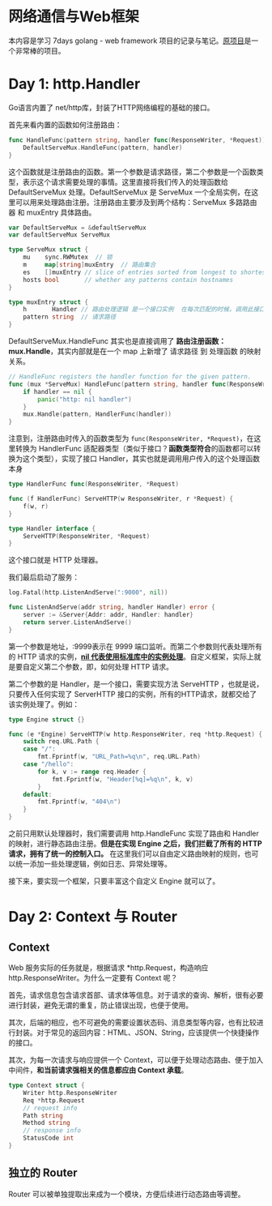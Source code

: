 # 网络通信与Web框架
本内容是学习 7days golang - web framework 项目的记录与笔记。[原项目](https://github.com/geektutu/7days-golang/tree/master/gee-web)是一个非常棒的项目。

# Day 1: http.Handler
Go语言内置了 net/http库，封装了HTTP网络编程的基础的接口。

首先来看内置的函数如何注册路由：
```go
func HandleFunc(pattern string, handler func(ResponseWriter, *Request)) {
	DefaultServeMux.HandleFunc(pattern, handler)
}
```
这个函数就是注册路由的函数。第一个参数是请求路径，第二个参数是一个函数类型，表示这个请求需要处理的事情。这里直接将我们传入的处理函数给 DefaultServeMux 处理。DefaultServeMux 是 ServeMux 一个全局实例，在这里可以用来处理路由注册。注册路由主要涉及到两个结构：ServeMux 多路路由器 和 muxEntry 具体路由。
```go
var DefaultServeMux = &defaultServeMux
var defaultServeMux ServeMux

type ServeMux struct {
    mu    sync.RWMutex  // 锁
	m     map[string]muxEntry  // 路由集合
	es    []muxEntry // slice of entries sorted from longest to shortest.
	hosts bool       // whether any patterns contain hostnames
}

type muxEntry struct {
	h       Handler // 路由处理逻辑 是一个接口实例  在每次匹配的时候，调用此接口的方法
	pattern string  // 请求路径
}
```
DefaultServeMux.HandleFunc 其实也是直接调用了 **路由注册函数：mux.Handle**，其实内部就是在一个 map 上新增了 请求路径 到 处理函数 的映射关系。
```go
// HandleFunc registers the handler function for the given pattern.
func (mux *ServeMux) HandleFunc(pattern string, handler func(ResponseWriter, *Request)) {
	if handler == nil {
		panic("http: nil handler")
	}
	mux.Handle(pattern, HandlerFunc(handler))
}
```

注意到，注册路由时传入的函数类型为 `func(ResponseWriter, *Request)`，在这里转换为 HandlerFunc 适配器类型（类似于接口？**函数类型符合**的函数都可以转换为这个类型），实现了接口 Handler，其实也就是调用用户传入的这个处理函数本身
```go
type HandlerFunc func(ResponseWriter, *Request)

func (f HandlerFunc) ServeHTTP(w ResponseWriter, r *Request) {
	f(w, r)
}

type Handler interface {
    ServeHTTP(ResponseWriter, *Request)
}
```
这个接口就是 HTTP 处理器。

我们最后启动了服务：
```go
log.Fatal(http.ListenAndServe(":9000", nil))

func ListenAndServe(addr string, handler Handler) error {
	server := &Server{Addr: addr, Handler: handler}
	return server.ListenAndServe()
}
```
第一个参数是地址，:9999表示在 9999 端口监听。而第二个参数则代表处理所有的 HTTP 请求的实例，[**nil 代表使用标准库中的实例处理**](https://github.com/golang/go/blob/8752454ece0c4516769e1260a14763cf9fe86770/src/net/http/server.go#L2881)。自定义框架，实际上就是要自定义第二个参数，即，如何处理 HTTP 请求。

第二个参数的是 Handler，是一个接口，需要实现方法 ServeHTTP ，也就是说，只要传入任何实现了 ServerHTTP 接口的实例，所有的HTTP请求，就都交给了该实例处理了。例如：
```go
type Engine struct {}

func (e *Engine) ServeHTTP(w http.ResponseWriter, req *http.Request) {
	switch req.URL.Path {
	case "/":
		fmt.Fprintf(w, "URL_Path=%q\n", req.URL.Path)
	case "/hello":
		for k, v := range req.Header {
			fmt.Fprintf(w, "Header[%q]=%q\n", k, v)
		}
	default:
		fmt.Fprintf(w, "404\n")
	}
}
```
之前只用默认处理器时，我们需要调用 http.HandleFunc 实现了路由和 Handler 的映射，进行静态路由注册。**但是在实现 Engine 之后，我们拦截了所有的 HTTP 请求，拥有了统一的控制入口。** 在这里我们可以自由定义路由映射的规则，也可以统一添加一些处理逻辑，例如日志、异常处理等。

接下来，要实现一个框架，只要丰富这个自定义 Engine 就可以了。

# Day 2: Context 与 Router
## Context
Web 服务实际的任务就是，根据请求 *http.Request，构造响应 http.ResponseWriter。为什么一定要有 Context 呢？

首先，请求信息包含请求首部、请求体等信息。对于请求的查询、解析，很有必要进行封装，避免无谓的重复，防止错误出现，也便于使用。

其次，后端的相应，也不可避免的需要设置状态码、消息类型等内容，也有比较进行封装。对于常见的返回内容：HTML、JSON、String，应该提供一个快捷操作的接口。

其次，为每一次请求与响应提供一个 Context，可以便于处理动态路由、便于加入中间件，**和当前请求强相关的信息都应由 Context 承载**。

```go
type Context struct {
	Writer http.ResponseWriter
	Req *http.Request
	// request info
	Path string
	Method string
	// response info
	StatusCode int
}
```

## 独立的 Router
Router 可以被单独提取出来成为一个模块，方便后续进行动态路由等调整。